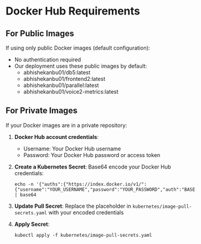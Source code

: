 # Docker Hub Requirements

## For Public Images
If using only public Docker images (default configuration):
- No authentication required
- Our deployment uses these public images by default:
  - abhishekanbu01/db5:latest
  - abhishekanbu01/frontend2:latest
  - abhishekanbu01/parallel:latest
  - abhishekanbu01/voice2-metrics:latest

## For Private Images
If your Docker images are in a private repository:

1. **Docker Hub account credentials**:
   - Username: Your Docker Hub username
   - Password: Your Docker Hub password or access token

2. **Create a Kubernetes Secret**:
   Base64 encode your Docker Hub credentials:
   ```
   echo -n '{"auths":{"https://index.docker.io/v1/":{"username":"YOUR_USERNAME","password":"YOUR_PASSWORD","auth":"BASE64_ENCODED_USERNAME_PASSWORD"}}}' | base64
   ```
   
3. **Update Pull Secret**:
   Replace the placeholder in `kubernetes/image-pull-secrets.yaml` with your encoded credentials

4. **Apply Secret**:
   ```
   kubectl apply -f kubernetes/image-pull-secrets.yaml
   ```
